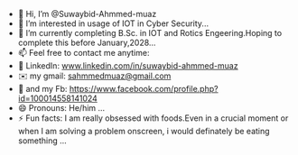 - 👋 Hi, I’m @Suwaybid-Ahmmed-muaz
- 👀 I’m interested in usage of IOT in Cyber Security...
- 🌱 I’m currently completing B.Sc. in IOT and Rotics Engeering.Hoping to complete this before January,2028...
- 📫 Feel free to contact me anytime:
- 🔗 LinkedIn: www.linkedin.com/in/suwaybid-ahmmed-muaz
- ✉️ my gmail: sahmmedmuaz@gmail.com
- 📘 and my Fb: https://www.facebook.com/profile.php?id=100014558141024
- 😄 Pronouns: He/him ...
- ⚡ Fun facts: I am really obsessed with foods.Even in a crucial moment or when I am solving a problem onscreen, i would definately be eating something  ...

<!---
Suwaybid-Ahmmed-muaz/Suwaybid-Ahmmed-muaz is a ✨ special ✨ repository because its `README.md` (this file) appears on your GitHub profile.
You can click the Preview link to take a look at your changes.
--->
